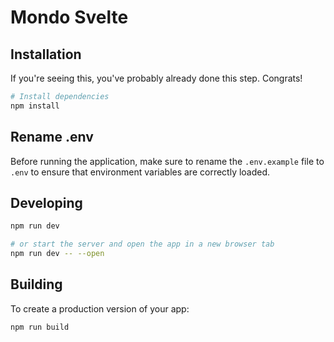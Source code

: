 # Mondo Svelte

## Installation

If you're seeing this, you've probably already done this step. Congrats!

```bash
# Install dependencies
npm install

```

## Rename .env

Before running the application, make sure to rename the `.env.example` file to `.env` to ensure that environment variables are correctly loaded.


## Developing

```bash
npm run dev

# or start the server and open the app in a new browser tab
npm run dev -- --open
```

## Building

To create a production version of your app:

```bash
npm run build
```
